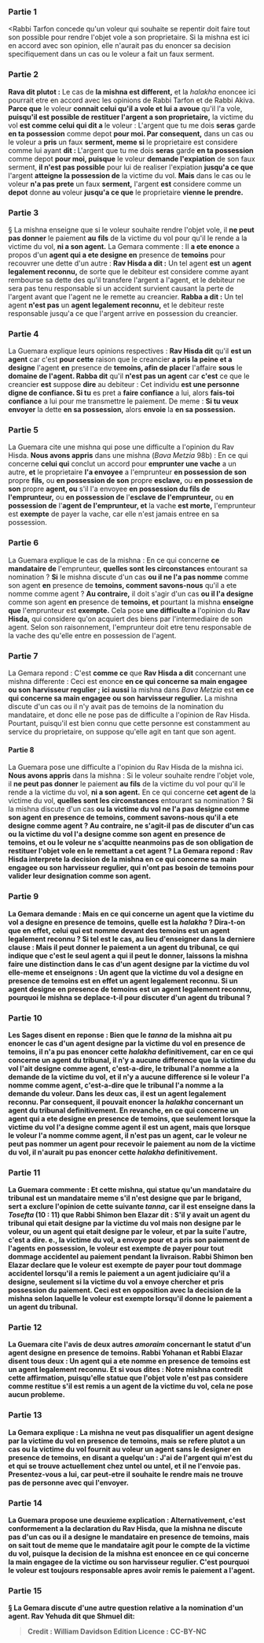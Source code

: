
### Partie 1
<Rabbi Tarfon concede qu'un voleur qui souhaite se repentir doit faire tout son possible pour rendre l'objet vole a son proprietaire. Si la mishna est ici en accord avec son opinion, elle n'aurait pas du enoncer sa decision specifiquement dans un cas ou le voleur a fait un faux serment.

### Partie 2
<b>Rava dit plutot :</b> Le cas de <b>la mishna est different,</b> et la <i>halakha</i> enoncee ici pourrait etre en accord avec les opinions de Rabbi Tarfon et de Rabbi Akiva. <b>Parce que</b> le voleur <b>connait celui qu'il a vole et lui a avoue</b> qu'il l'a vole, <b>puisqu'il est possible de restituer l'argent a son proprietaire,</b> la victime du vol <b>est comme celui qui dit a</b> le voleur : L'argent que tu me dois <b>seras</b> garde <b>en ta possession</b> comme depot <b>pour moi. Par consequent,</b> dans un cas ou le voleur a <b>pris</b> un faux <b>serment, meme si</b> le proprietaire est considere comme lui ayant <b>dit : </b> L'argent que tu me dois <b>seras</b> garde <b>en ta possession</b> comme depot <b>pour moi, puisque</b> le voleur <b>demande l'expiation</b> de son faux serment, <b>il n'est pas possible</b> pour lui de realiser l'expiation <b>jusqu'a ce que</b> l'argent <b>atteigne la possession de</b> la victime du vol. <b>Mais</b> dans le cas ou le voleur <b>n'a pas prete</b> un faux <b>serment,</b> l'argent <b>est</b> considere comme un <b>depot</b> donne <b>au</b> voleur <b>jusqu'a ce que</b> le proprietaire <b>vienne le prendre.</b>

### Partie 3
§ La mishna enseigne que si le voleur souhaite rendre l'objet vole, il <b>ne peut pas donner</b> le paiement <b>au</b> <b>fils</b> de la victime du vol pour qu'il le rende a la victime du vol, <b>ni a son agent.</b> La Gemara commente : Il <b>a ete enonce</b> a propos d'un <b>agent qui a ete designe en</b> presence de <b>temoins</b> pour recouvrer une dette d'un autre : <b>Rav Hisda a dit :</b> Un tel agent <b>est</b> un <b>agent legalement reconnu,</b> de sorte que le debiteur est considere comme ayant rembourse sa dette des qu'il transfere l'argent a l'agent, et le debiteur ne sera pas tenu responsable si un accident survient causant la perte de l'argent avant que l'agent ne le remette au creancier. <b>Rabba a dit :</b> Un tel agent <b>n'est pas</b> un <b>agent legalement reconnu,</b> et le debiteur reste responsable jusqu'a ce que l'argent arrive en possession du creancier.

### Partie 4
La Guemara explique leurs opinions respectives : <b>Rav Hisda dit</b> qu'il <b>est un agent</b> car c'est <b>pour cette</b> raison que le creancier <b>a pris la peine et a designe</b> l'agent <b>en</b> presence de <b>temoins, afin de placer</b> l'affaire <b>sous</b> le <b>domaine de l'agent. Rabba dit</b> qu'il <b>n'est pas un agent</b> car <b>c'est</b> ce que le creancier <b>est</b> suppose <b>dire</b> au debiteur : Cet individu <b>est une personne digne de confiance. Si tu</b> es pret a <b>faire confiance</b> a lui, alors <b>fais-toi confiance</b> a lui pour me transmettre le paiement. De meme : <b>Si tu veux envoyer</b> la dette <b>en sa possession,</b> alors <b>envoie</b> la <b>en sa possession.</b>

### Partie 5
La Guemara cite une mishna qui pose une difficulte a l'opinion du Rav Hisda. <b>Nous avons appris</b> dans une mishna (<i>Bava Metzia</i> 98b) : En ce qui concerne <b>celui qui</b> conclut un accord pour <b>emprunter une vache</b> a un autre, <b>et</b> le proprietaire <b>l'a envoyee</b> a l'emprunteur <b>en possession de son</b> propre <b>fils,</b> ou <b>en possession de son</b> propre <b>esclave,</b> ou <b>en possession de son</b> propre <b>agent, ou</b> s'il l'a envoyee <b>en possession du fils de l'emprunteur,</b> ou <b>en possession de</b> l'<b>esclave de l'emprunteur,</b> ou <b>en possession de</b> l'<b>agent de l'emprunteur, et</b> la vache <b>est morte,</b> l'emprunteur est <b>exempte</b> de payer la vache, car elle n'est jamais entree en sa possession.

### Partie 6
La Guemara explique le cas de la mishna : En ce qui concerne <b>ce mandataire de</b> l'emprunteur, <b>quelles sont les circonstances</b> entourant sa nomination ? <b>Si</b> le mishna discute d'un cas <b>ou il ne l'a pas nomme</b> comme son agent <b>en</b> presence de <b>temoins, comment savons-nous</b> qu'il a ete nomme comme agent ? <b>Au contraire,</b> il doit s'agir d'un cas <b>ou il l'a designe</b> comme son agent <b>en</b> presence de <b>temoins, et</b> pourtant la mishna <b>enseigne que</b> l'emprunteur est <b>exempte.</b> Cela pose <b>une difficulte a</b> l'opinion du <b>Rav Hisda,</b> qui considere qu'on acquiert des biens par l'intermediaire de son agent. Selon son raisonnement, l'emprunteur doit etre tenu responsable de la vache des qu'elle entre en possession de l'agent.

### Partie 7
La Gemara repond : C'est <b>comme ce</b> que <b>Rav Hisda a dit</b> concernant une mishna differente : Ceci est enonce <b>en ce qui concerne sa main engagee</b> <b>ou son</b> <b>harvisseur regulier ; ici aussi</b> la mishna dans <i>Bava Metzia</i> est <b>en ce qui concerne sa main engagee</b> <b>ou son</b> <b>harvisseur regulier.</b> La mishna discute d'un cas ou il n'y avait pas de temoins de la nomination du mandataire, et donc elle ne pose pas de difficulte a l'opinion de Rav Hisda. Pourtant, puisqu'il est bien connu que cette personne est constamment au service du proprietaire, on suppose qu'elle agit en tant que son agent.

#### Partie 8
La Guemara pose une difficulte a l'opinion du Rav Hisda de la mishna ici. <b>Nous avons appris</b> dans la mishna : Si le voleur souhaite rendre l'objet vole, il <b>ne peut pas donner</b> le paiement <b>au</b> <b>fils</b> de la victime du vol pour qu'il le rende a la victime du vol, <b>ni a son agent.</b> En ce qui concerne <b>cet agent de</b> la victime du vol, <b>quelles sont les circonstances</b> entourant sa nomination ? <b>Si</b> la mishna discute d'un cas <b>ou la victime du vol <b>ne l'a pas designe</b> comme son agent <b>en</b> presence de <b>temoins, comment savons-nous</b> qu'il a ete designe comme agent ? <b>Au contraire, ne s'agit-il pas</b> de discuter d'un cas <b>ou</b> la victime du vol l'a <b>designe</b> comme son agent <b>en</b> presence de <b>temoins,</b> et ou le voleur ne s'acquitte neanmoins pas de son obligation de restituer l'objet vole en le remettant a cet agent ? La Gemara repond : <b>Rav Hisda interprete</b> la decision de la mishna <b>en ce qui concerne sa main engagee</b> <b>ou son <b>harvisseur</b> regulier,</b> qui n'ont pas besoin de temoins pour valider leur designation comme son agent.

### Partie 9
La Gemara demande : <b>Mais</b> en ce qui concerne <b>un agent que</b> la victime du vol a <b>designe en</b> presence de <b>temoins, quelle</b> est la <i>halakha</i> ? Dira-t-on que <b>en effet,</b> celui qui est nomme devant des temoins <b>est</b> un <b>agent legalement reconnu ?</b> Si tel est le cas, <b>au lieu d'enseigner</b> dans <b>la derniere clause : Mais il peut donner</b> le paiement <b>a un agent du tribunal,</b> ce qui indique que c'est le seul agent a qui il peut le donner, <b>laissons</b> la mishna <b>faire une distinction dans</b> le cas d'un agent designe par la victime du vol <b>elle-meme et enseignons : Un agent que</b> la victime du vol a <b>designe en</b> presence de <b>temoins est en effet</b> un <b>agent legalement reconnu.</b> Si un agent designe en presence de temoins est un agent legalement reconnu, pourquoi le mishna se deplace-t-il pour discuter d'un agent du tribunal ?

### Partie 10
Les Sages <b>disent</b> en reponse : Bien que le <i>tanna</i> de la mishna ait pu enoncer le cas d'un agent designe par la victime du vol en presence de temoins, <b>il</b> n'a pu <b>pas</b> enoncer cette <i>halakha</i> <b>definitivement,</b> car en ce qui concerne <b>un agent du tribunal,</b> il n'y a <b>aucune difference</b> que la <b>victime du vol l'ait designe</b> comme agent, c'est-a-dire, le tribunal l'a nomme a la demande de la victime du vol, <b>et</b> il n'y a <b>aucune difference</b> si le <b>voleur l'a nomme</b> comme agent, c'est-a-dire que le tribunal l'a nomme a la demande du voleur. Dans les deux cas, <b>il est</b> un <b>agent legalement reconnu.</b> Par consequent, <b>il</b> pouvait enoncer la <i>halakha</i> concernant un agent du tribunal <b>definitivement. </b> En revanche, en ce qui concerne <b>un agent qui a ete designe en</b> presence de <b>temoins, que</b> seulement <b>lorsque</b> la <b>victime du vol l'a designe</b> comme agent <b>il est un agent, </b> mais que lorsque le <b>voleur l'a nomme</b> comme agent, <b>il n'est pas un agent,</b> car le voleur ne peut pas nommer un agent pour recevoir le paiement au nom de la victime du vol, <b>il</b> n'aurait pu <b>pas</b> enoncer cette <i>halakha</i> <b>definitivement. </b>

### Partie 11
La Guemara commente : <b>Et</b> cette mishna, qui statue qu'un mandataire du tribunal est un mandataire meme s'il n'est designe que par le brigand, sert <b>a exclure</b> l'opinion de <b>cette</b> suivante <b><i>tanna</i>, car il est enseigne</b> dans la <i>Tosefta</i> (10 : 11) que <b>Rabbi Shimon ben Elazar dit :</b> S'il y avait <b>un agent du tribunal qui etait designe par</b> la <b>victime du vol mais non designe par</b> le <b>voleur, ou</b> un agent qui <b>etait designe par</b> le <b>voleur, et</b> par la suite <b>l'autre,</b> c'est a dire. e., la victime du vol, <b>a envoye</b> pour <b>et a pris son</b> paiement <b>de</b> l'agents <b>en possession,</b> le voleur est <b>exempte</b> de payer pour tout dommage accidentel au paiement pendant la livraison. Rabbi Shimon ben Elazar declare que le voleur est exempte de payer pour tout dommage accidentel lorsqu'il a remis le paiement a un agent judiciaire qu'il a designe, seulement si la victime du vol a envoye chercher et pris possession du paiement. Ceci est en opposition avec la decision de la mishna selon laquelle le voleur est exempte lorsqu'il donne le paiement a un agent du tribunal.

### Partie 12
La Guemara cite l'avis de deux autres <i>amoraim</i> concernant le statut d'un agent designe en presence de temoins. <b>Rabbi Yohanan et Rabbi Elazar disent tous deux : Un agent qui a ete nomme en</b> presence de <b>temoins est</b> un <b>agent legalement reconnu. Et si vous dites : Notre mishna</b> contredit cette affirmation, puisqu'elle statue que l'objet vole n'est pas considere comme restitue s'il est remis a un agent de la victime du vol, cela ne pose aucun probleme.

### Partie 13
La Gemara explique : La mishna ne veut pas disqualifier un agent designe par la victime du vol en presence de temoins, mais se refere plutot a un cas <b>ou la victime du vol <b>fournit</b> au voleur <b>un agent</b> sans le designer en presence de temoins, en <b>disant a</b> quelqu'un : <b>J'ai de l'argent</b> qui m'est du et qui se trouve actuellement <b>chez untel ou untel, et il ne l'envoie pas. Presentez-vous a lui,</b> car <b>peut-etre</b> il souhaite le rendre mais <b>ne trouve pas de personne avec qui l'envoyer.</b>

### Partie 14
La Guemara propose une deuxieme explication : <b>Alternativement,</b> c'est <b>conformement</b> a la declaration <b>du Rav Hisda,</b> que la mishna ne discute pas d'un cas ou il a designe le mandataire en presence de temoins, mais on sait tout de meme que le mandataire agit pour le compte de la victime du vol, puisque la decision de la mishna est enoncee <b>en ce qui concerne la main <b>engagee</b> de la victime <b>ou son <b>harvisseur</b> regulier. </b> C'est pourquoi le voleur est toujours responsable apres avoir remis le paiement a l'agent.

### Partie 15
§ La Gemara discute d'une autre question relative a la nomination d'un agent. <b>Rav Yehuda dit</b> que <b>Shmuel dit:</b>

>Credit : William Davidson Edition
>Licence : CC-BY-NC